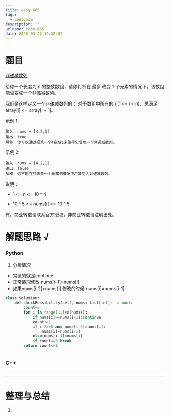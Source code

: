 ```yaml
---
title: easy-665
tags:
  - LeetCode
description: ''
urlname: easy-665
date: 2020-03-22 19:52:07
---
```


# 题目

[非递减数列](https://leetcode-cn.com/problems/non-decreasing-array/)

给你一个长度为 n 的整数数组，请你判断在 最多 改变 1 个元素的情况下，该数组能否变成一个非递减数列。

我们是这样定义一个非递减数列的： 对于数组中所有的 i (1 <= i < n)，总满足 array[i] <= array[i + 1]。

 

示例 1:

```
输入: nums = [4,2,3]
输出: true
解释: 你可以通过把第一个4变成1来使得它成为一个非递减数列。
```


示例 2:

```
输入: nums = [4,2,1]
输出: false
解释: 你不能在只改变一个元素的情况下将其变为非递减数列。
```


说明：

- 1 <= n <= 10 ^ 4

- 10 ^ 5 <= nums[i] <= 10 ^ 5

有。商业转载请联系官方授权，非商业转载请注明出处。



# 解题思路 √

### Python

1. 分析情况

- 常见的就是continue
- 正常情况修改 nums[i-1]=nums[i]
- 如果nums[i-2]>nums[i] 修改的时候 nums[i]=nums[i-1]

```python
class Solution:
    def checkPossibility(self, nums: List[int]) -> bool:
        count=0
        for i in range(1,len(nums)):
            if nums[i]>=nums[i-1]:continue
            count+=1
            if i-2>=0 and nums[i-2]>nums[i]:
                nums[i]=nums[i-1]
            else:nums[i-1]=nums[i]
            if count==2:break
        return count<=1
```


```python

```



### C++

```cpp

```

---



# 整理与总结

1. 

